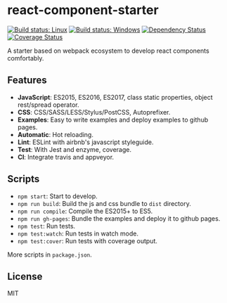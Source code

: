 # react-component-starter

[![Build status: Linux](https://img.shields.io/travis/Alex1990/react-component-starter.svg?style=flat-square)](https://travis-ci.org/Alex1990/react-component-starter)
[![Build status: Windows](https://img.shields.io/appveyor/ci/Alex1990/react-component-starter/master.svg?style=flat-square)](https://ci.appveyor.com/project/Alex1990/react-component-starter/branch/master)
[![Dependency Status](https://david-dm.org/Alex1990/react-component-starter.svg?style=flat-square)](https://david-dm.org/Alex1990/react-component-starter)
[![Coverage Status](https://img.shields.io/coveralls/Alex1990/react-component-starter/master.svg?style=flat-square)](https://coveralls.io/github/Alex1990/react-component-starter?branch=master)

A starter based on webpack ecosystem to develop react components comfortably.

## Features

- **JavaScript**: ES2015, ES2016, ES2017, class static properties, object rest/spread operator.
- **CSS**: CSS/SASS/LESS/Stylus/PostCSS, Autoprefixer.
- **Examples**: Easy to write examples and deploy examples to github pages.
- **Automatic**: Hot reloading.
- **Lint**: ESLint with airbnb's javascript styleguide.
- **Test**: With Jest and enzyme, coverage.
- **CI**: Integrate travis and appveyor.

## Scripts

- `npm start`: Start to develop.
- `npm run build`: Build the js and css bundle to `dist` directory.
- `npm run compile`: Compile the ES2015+ to ES5.
- `npm run gh-pages`: Bundle the examples and deploy it to github pages.
- `npm test`: Run tests.
- `npm test:watch`: Run tests in watch mode.
- `npm test:cover`: Run tests with coverage output.

More scripts in `package.json`.

## License

MIT
